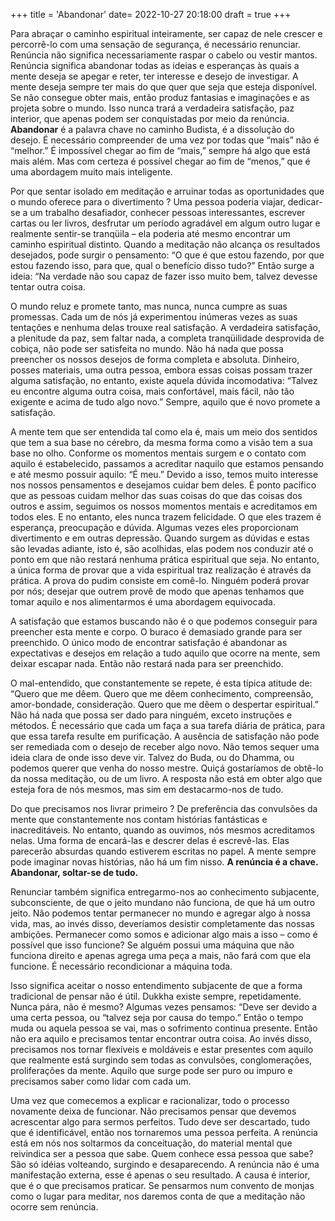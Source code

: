 +++
title = 'Abandonar'
date= 2022-10-27 20:18:00
draft = true
+++

Para abraçar o caminho espiritual inteiramente, ser capaz de nele crescer e percorrê-lo com uma sensação de segurança, é necessário renunciar. Renúncia não significa necessariamente raspar o cabelo ou vestir mantos. Renúncia significa abandonar todas as ideias e esperanças às quais a mente deseja se apegar e reter, ter interesse e desejo de investigar. A mente deseja sempre ter mais do que quer que seja que esteja disponível. Se não consegue obter mais, então produz fantasias e imaginações e as projeta sobre o mundo. Isso nunca trará a verdadeira satisfação, paz interior, que apenas podem ser conquistadas por meio da renúncia. **Abandonar** é a palavra chave no caminho Budista, é a dissolução do desejo. É necessário compreender de uma vez por todas que “mais” não é “melhor.” É impossível chegar ao fim de “mais,” sempre há algo que está mais além. Mas com certeza é possível chegar ao fim de “menos,” que é uma abordagem muito mais inteligente.
	 
Por que sentar isolado em meditação e arruinar todas as oportunidades que o mundo oferece para o divertimento ? Uma pessoa poderia viajar, dedicar-se a um trabalho desafiador, conhecer pessoas interessantes, escrever cartas ou ler livros, desfrutar um período agradável em algum outro lugar e realmente sentir-se tranqüila – ela poderia até mesmo encontrar um caminho espiritual distinto. Quando a meditação não alcança os resultados desejados, pode surgir o pensamento: “O que é que estou fazendo, por que estou fazendo isso, para que, qual o benefício disso tudo?” Então surge a ideia: “Na verdade não sou capaz de fazer isso muito bem, talvez devesse tentar outra coisa.
	 
O mundo reluz e promete tanto, mas nunca, nunca cumpre as suas promessas. Cada um de nós já experimentou inúmeras vezes as suas tentações e nenhuma delas trouxe real satisfação. A verdadeira satisfação, a plenitude da paz, sem faltar nada, a completa tranqüilidade desprovida de cobiça, não pode ser satisfeita no mundo. Não há nada que possa preencher os nossos desejos de forma completa e absoluta. Dinheiro, posses materiais, uma outra pessoa, embora essas coisas possam trazer alguma satisfação, no entanto, existe aquela dúvida incomodativa: “Talvez eu encontre alguma outra coisa, mais confortável, mais fácil, não tão exigente e acima de tudo algo novo.” Sempre, aquilo que é novo promete a satisfação.
	 
A mente tem que ser entendida tal como ela é, mais um meio dos sentidos que tem a sua base no cérebro, da mesma forma como a visão tem a sua base no olho. Conforme os momentos mentais surgem e o contato com aquilo é estabelecido, passamos a acreditar naquilo que estamos pensando e até mesmo possuir aquilo: “É meu.” Devido a isso, temos muito interesse nos nossos pensamentos e desejamos cuidar bem deles. É ponto pacífico que as pessoas cuidam melhor das suas coisas do que das coisas dos outros e assim, seguimos os nossos momentos mentais e acreditamos em todos eles. E no entanto, eles nunca trazem felicidade. O que eles trazem é esperança, preocupação e dúvida. Algumas vezes eles proporcionam divertimento e em outras depressão. Quando surgem as dúvidas e estas são levadas adiante, isto é, são acolhidas, elas podem nos conduzir até o ponto em que não restará nenhuma prática espiritual que seja. No entanto, a única forma de provar que a vida espiritual traz realização é através da prática. A prova do pudim consiste em comê-lo. Ninguém poderá provar por nós; desejar que outrem provê de modo que apenas tenhamos que tomar aquilo e nos alimentarmos é uma abordagem equivocada.
	 
A satisfação que estamos buscando não é o que podemos conseguir para preencher esta mente e corpo. O buraco é demasiado grande para ser preenchido. O único modo de encontrar satisfação é abandonar as expectativas e desejos em relação a tudo aquilo que ocorre na mente, sem deixar escapar nada. Então não restará nada para ser preenchido.
    
O mal-entendido, que constantemente se repete, é esta típica atitude de: “Quero que me dêem. Quero que me dêem conhecimento, compreensão, amor-bondade, consideração. Quero que me dêem o despertar espiritual.” Não há nada que possa ser dado para ninguém, exceto instruções e métodos. É necessário que cada um faça a sua tarefa diária de prática, para que essa tarefa resulte em purificação. A ausência de satisfação não pode ser remediada com o desejo de receber algo novo. Não temos sequer uma ideia clara de onde isso deve vir. Talvez do Buda, ou do Dhamma, ou podemos querer que venha do nosso mestre. Quiçá gostaríamos de obtê-lo da nossa meditação, ou de um livro. A resposta não está em obter algo que esteja fora de nós mesmos, mas sim em destacarmo-nos de tudo.
    
Do que precisamos nos livrar primeiro ? De preferência das convulsões da mente que constantemente nos contam histórias fantásticas e inacreditáveis. No entanto, quando as ouvimos, nós mesmos acreditamos nelas. Uma forma de encará-las e descrer delas é escrevê-las. Elas parecerão absurdas quando estiverem escritas no papel. A mente sempre pode imaginar novas histórias, não há um fim nisso. **A renúncia é a chave. Abandonar, soltar-se de tudo.**
    
Renunciar também significa entregarmo-nos ao conhecimento subjacente, subconsciente, de que o jeito mundano não funciona, de que há um outro jeito. Não podemos tentar permanecer no mundo e agregar algo à nossa vida, mas, ao invés disso, deveríamos desistir completamente das nossas ambições. Permanecer como somos e adicionar algo mais a isso – como é possível que isso funcione? Se alguém possui uma máquina que não funciona direito e apenas agrega uma peça a mais, não fará com que ela funcione. É necessário recondicionar a máquina toda.
    
Isso significa aceitar o nosso entendimento subjacente de que a forma tradicional de pensar não é útil. Dukkha existe sempre, repetidamente. Nunca pára, não é mesmo? Algumas vezes pensamos: “Deve ser devido a uma certa pessoa, ou “talvez seja por causa do tempo.” Então o tempo muda ou aquela pessoa se vai, mas o sofrimento continua presente. Então não era aquilo e precisamos tentar encontrar outra coisa. Ao invés disso, precisamos nos tornar flexíveis e moldáveis e estar presentes com aquilo que realmente está surgindo sem todas as convulsões, conglomerações, proliferações da mente. Aquilo que surge pode ser puro ou impuro e precisamos saber como lidar com cada um.
    
Uma vez que comecemos a explicar e racionalizar, todo o processo novamente deixa de funcionar. Não precisamos pensar que devemos acrescentar algo para sermos perfeitos. Tudo deve ser descartado, tudo que é identificável, então nos tornaremos uma pessoa perfeita. A renúncia está em nós nos soltarmos da conceituação, do material mental que reivindica ser a pessoa que sabe. Quem conhece essa pessoa que sabe? São só idéias volteando, surgindo e desaparecendo. A renúncia não é uma manifestação externa, esse é apenas o seu resultado. A causa é interior, que é o que precisamos praticar. Se pensarmos num convento de monjas como o lugar para meditar, nos daremos conta de que a meditação não ocorre sem renúncia.
